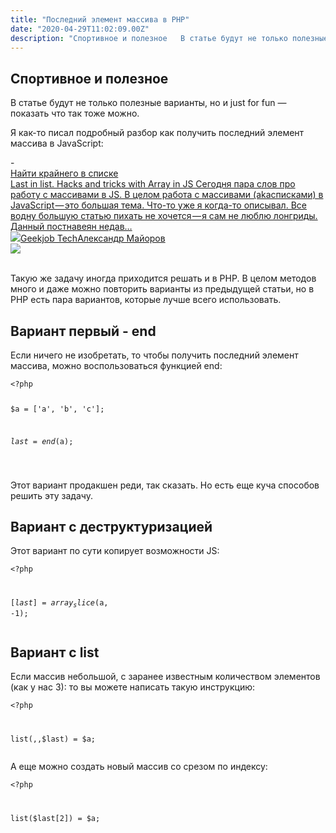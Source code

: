 ```yaml
---
title: "Последний элемент массива в PHP"
date: "2020-04-29T11:02:09.00Z"
description: "Спортивное и полезное   В статье будут не только полезные варианты, но и just for fun — показать что так тоже можно.  Я как-то п"
---
```


<h2 id="-">Спортивное и полезное</h2><p></p><p>В статье будут не только полезные варианты, но и just for fun — показать что так тоже можно.</p><p>Я как-то писал подробный разбор как получить последний элемент массива в JavaScript:</p>- <a class="kg-bookmark-container" href="/js-nayti-kraynego-v-spiske/"><div class="kg-bookmark-content"><div class="kg-bookmark-title">Найти крайнего в списке</div><div class="kg-bookmark-description">Last in list. Hacks and tricks with Array in JS Сегодня пара слов про работу с массивами в JS. В целом работа с массивами (akaсписками) в JavaScript — это большая тема. Что-то уже я когда-то описывал. Все водну большую статью пихать не хочется — я сам не люблю лонгриды. Данный постнавеян недав…</div><div class="kg-bookmark-metadata"><img class="kg-bookmark-icon" src="https://tech.geekjob.ru/favicon.png"><span class="kg-bookmark-author">Geekjob Tech</span><span class="kg-bookmark-publisher">Александр Майоров</span></div></div><div class="kg-bookmark-thumbnail"><img src="https://www.gravatar.com/avatar/8f8f604430a6a2116749fad87c9c86d5?s&#x3D;250&amp;d&#x3D;mm&amp;r&#x3D;x"></div></a> <br/>
<p>Такую же задачу иногда приходится решать и в PHP. В целом методов много и даже можно повторить варианты из предыдущей статьи, но в PHP есть пара вариантов, которые лучше всего использовать.</p><h2 id="-end">Вариант первый - end</h2><p>Если ничего не изобретать, то чтобы получить последний элемент массива, можно воспользоваться функцией end:</p><pre><code class="language-php">&lt;?php

$a = ['a', 'b', 'c'];

$last = end($a);

</code></pre><p>Этот вариант продакшен реди, так сказать. Но есть еще куча способов решить эту задачу.</p><h2 id="--1">Вариант с деструктуризацией</h2><p>Этот вариант по сути копирует возможности JS:</p><pre><code class="language-php">&lt;?php

[$last] = array_slice($a, -1);
</code></pre><h2 id="-list">Вариант с list</h2><p>Если массив небольшой, с заранее известным количеством элементов (как у нас 3): то вы можете написать такую инструкцию:</p><pre><code class="language-php">&lt;?php

list(,,$last) = $a;</code></pre><p>А еще можно создать новый массив со срезом по индексу:</p><pre><code class="language-php">&lt;?php

list($last[2]) = $a;
</code></pre>

